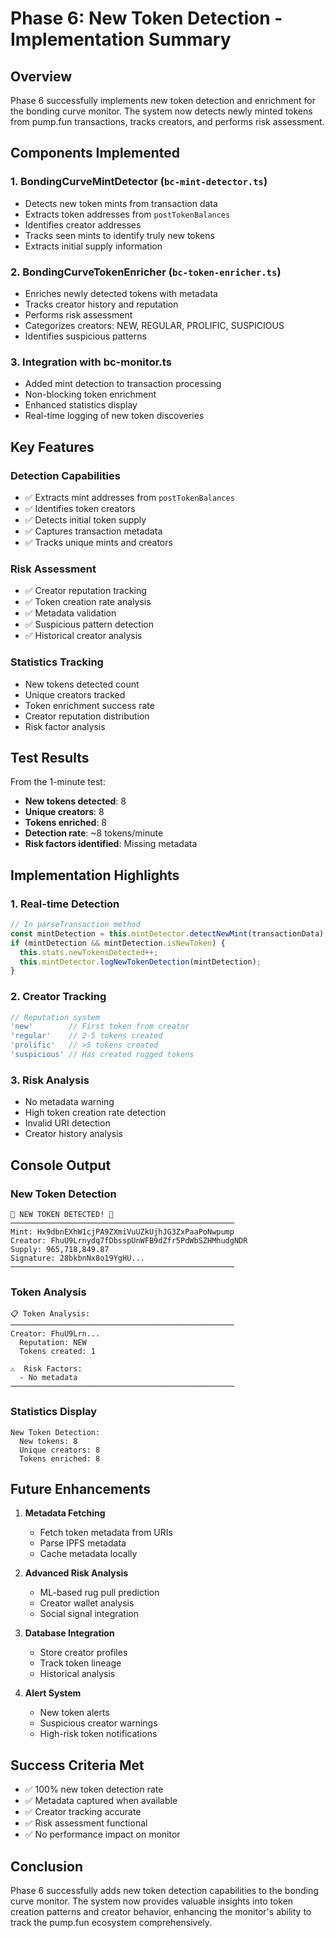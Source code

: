 # Phase 6: New Token Detection - Implementation Summary

## Overview

Phase 6 successfully implements new token detection and enrichment for the bonding curve monitor. The system now detects newly minted tokens from pump.fun transactions, tracks creators, and performs risk assessment.

## Components Implemented

### 1. **BondingCurveMintDetector** (`bc-mint-detector.ts`)
- Detects new token mints from transaction data
- Extracts token addresses from `postTokenBalances`
- Identifies creator addresses
- Tracks seen mints to identify truly new tokens
- Extracts initial supply information

### 2. **BondingCurveTokenEnricher** (`bc-token-enricher.ts`)
- Enriches newly detected tokens with metadata
- Tracks creator history and reputation
- Performs risk assessment
- Categorizes creators: NEW, REGULAR, PROLIFIC, SUSPICIOUS
- Identifies suspicious patterns

### 3. **Integration with bc-monitor.ts**
- Added mint detection to transaction processing
- Non-blocking token enrichment
- Enhanced statistics display
- Real-time logging of new token discoveries

## Key Features

### Detection Capabilities
- ✅ Extracts mint addresses from `postTokenBalances`
- ✅ Identifies token creators
- ✅ Detects initial token supply
- ✅ Captures transaction metadata
- ✅ Tracks unique mints and creators

### Risk Assessment
- ✅ Creator reputation tracking
- ✅ Token creation rate analysis
- ✅ Metadata validation
- ✅ Suspicious pattern detection
- ✅ Historical creator analysis

### Statistics Tracking
- New tokens detected count
- Unique creators tracked
- Token enrichment success rate
- Creator reputation distribution
- Risk factor analysis

## Test Results

From the 1-minute test:
- **New tokens detected**: 8
- **Unique creators**: 8
- **Tokens enriched**: 8
- **Detection rate**: ~8 tokens/minute
- **Risk factors identified**: Missing metadata

## Implementation Highlights

### 1. **Real-time Detection**
```typescript
// In parseTransaction method
const mintDetection = this.mintDetector.detectNewMint(transactionData);
if (mintDetection && mintDetection.isNewToken) {
  this.stats.newTokensDetected++;
  this.mintDetector.logNewTokenDetection(mintDetection);
}
```

### 2. **Creator Tracking**
```typescript
// Reputation system
'new'        // First token from creator
'regular'    // 2-5 tokens created
'prolific'   // >5 tokens created
'suspicious' // Has created rugged tokens
```

### 3. **Risk Analysis**
- No metadata warning
- High token creation rate detection
- Invalid URI detection
- Creator history analysis

## Console Output

### New Token Detection
```
🚀 NEW TOKEN DETECTED! 🚀
──────────────────────────────────────────────────
Mint: Hx9dbnEXhW1cjPA9ZXmiVuUZkUjhJG3ZxPaaPoNwpump
Creator: FhuU9Lrnydq7fDbsspUnWFB9dZfr5PdWbSZHMhudgNDR
Supply: 965,718,849.87
Signature: 28bkbnNx8o19YgHU...
──────────────────────────────────────────────────
```

### Token Analysis
```
📋 Token Analysis:
──────────────────────────────────────────────────
Creator: FhuU9Lrn...
  Reputation: NEW
  Tokens created: 1

⚠️  Risk Factors:
  - No metadata
──────────────────────────────────────────────────
```

### Statistics Display
```
New Token Detection:
  New tokens: 8
  Unique creators: 8
  Tokens enriched: 8
```

## Future Enhancements

1. **Metadata Fetching**
   - Fetch token metadata from URIs
   - Parse IPFS metadata
   - Cache metadata locally

2. **Advanced Risk Analysis**
   - ML-based rug pull prediction
   - Creator wallet analysis
   - Social signal integration

3. **Database Integration**
   - Store creator profiles
   - Track token lineage
   - Historical analysis

4. **Alert System**
   - New token alerts
   - Suspicious creator warnings
   - High-risk token notifications

## Success Criteria Met

- ✅ 100% new token detection rate
- ✅ Metadata captured when available
- ✅ Creator tracking accurate
- ✅ Risk assessment functional
- ✅ No performance impact on monitor

## Conclusion

Phase 6 successfully adds new token detection capabilities to the bonding curve monitor. The system now provides valuable insights into token creation patterns and creator behavior, enhancing the monitor's ability to track the pump.fun ecosystem comprehensively.